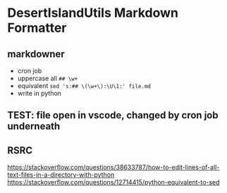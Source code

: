 # DesertIslandUtils Markdown Formatter

## markdowner
* cron job
* uppercase all `## \w+`
* equivalent `sed 's:## \(\w+\):\U\1:' file.md`
* write in python

## TEST: file open in vscode, changed by cron job underneath

## RSRC
https://stackoverflow.com/questions/38633787/how-to-edit-lines-of-all-text-files-in-a-directory-with-python
https://stackoverflow.com/questions/12714415/python-equivalent-to-sed
